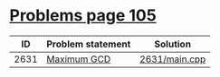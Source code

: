 # [Problems page 105](https://www.e-olymp.com/en/problems?page=105)

| ID   | Problem statement                                       | Solution                       |
|------|---------------------------------------------------------|--------------------------------|
| 2631 | [Maximum GCD](https://www.e-olymp.com/en/problems/2631) | [2631/main.cpp](2631/main.cpp) |

